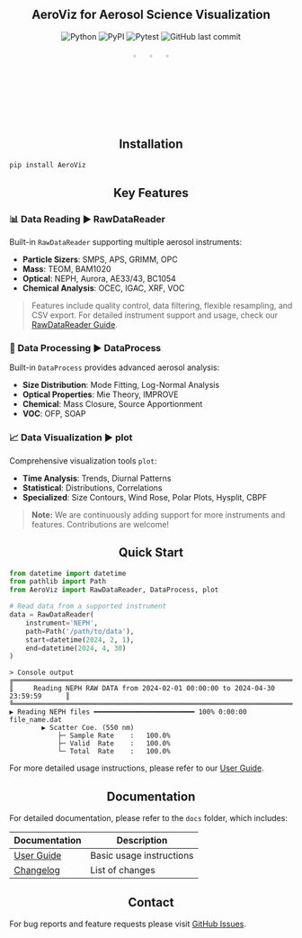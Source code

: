 ## <div align="center">AeroViz for Aerosol Science Visualization</div>

<div style="text-align: center;">

![Python](https://img.shields.io/pypi/pyversions/aeroviz?logo=python)
![PyPI](https://img.shields.io/pypi/v/aeroviz?logo=pypi)
![Pytest](https://img.shields.io/github/actions/workflow/status/Alex870521/aeroviz/pytest.yml?logo=pytest&label=pytest)
![GitHub last commit](https://img.shields.io/github/last-commit/Alex870521/aeroviz?logo=github)

</div>

<div style="text-align: center;">
<a href="https://github.com/Alex870521"><img src="https://cdn.simpleicons.org/github/0A66C2" width="3%" alt="GitHub"></a>
<span style="margin: 0 1%"></span>
<a href="https://www.linkedin.com/in/Alex870521/"><img src="https://cdn.simpleicons.org/linkedin/0A66C2" width="3%" alt="LinkedIn"></a>
<span style="margin: 0 1%"></span>
<a href="https://medium.com/@alex870521"><img src="https://cdn.simpleicons.org/medium/0A66C2" width="3%" alt="Medium"></a></div>

## <div align="center">Installation</div>

```bash
pip install AeroViz
```

## <div align="center">Key Features</div>

### 📊 Data Reading ▶ RawDataReader

Built-in `RawDataReader` supporting multiple aerosol instruments:

- **Particle Sizers**: SMPS, APS, GRIMM, OPC
- **Mass**: TEOM, BAM1020
- **Optical**: NEPH, Aurora, AE33/43, BC1054
- **Chemical Analysis**: OCEC, IGAC, XRF, VOC

> Features include quality control, data filtering, flexible resampling, and CSV export. For detailed instrument support
> and usage, check our [RawDataReader Guide](docs/guide/RawDataReader.md).

### 🔬 Data Processing ▶ DataProcess

Built-in `DataProcess` provides advanced aerosol analysis:

- **Size Distribution**: Mode Fitting, Log-Normal Analysis
- **Optical Properties**: Mie Theory, IMPROVE
- **Chemical**: Mass Closure, Source Apportionment
- **VOC**: OFP, SOAP

### 📈 Data Visualization ▶ plot

Comprehensive visualization tools `plot`:

- **Time Analysis**: Trends, Diurnal Patterns
- **Statistical**: Distributions, Correlations
- **Specialized**: Size Contours, Wind Rose, Polar Plots, Hysplit, CBPF

> **Note:** We are continuously adding support for more instruments and features. Contributions are welcome!

## <div align="center">Quick Start</div>

```python
from datetime import datetime
from pathlib import Path
from AeroViz import RawDataReader, DataProcess, plot

# Read data from a supported instrument
data = RawDataReader(
    instrument='NEPH',
    path=Path('/path/to/data'),
    start=datetime(2024, 2, 1),
    end=datetime(2024, 4, 30)
)
```

```pycon
> Console output
╔════════════════════════════════════════════════════════════════════════════════╗
║     Reading NEPH RAW DATA from 2024-02-01 00:00:00 to 2024-04-30 23:59:59      ║
╚════════════════════════════════════════════════════════════════════════════════╝
▶ Reading NEPH files ━━━━━━━━━━━━━━━━━━━━━━━━━ 100% 0:00:00 file_name.dat
		▶ Scatter Coe. (550 nm)
			├─ Sample Rate    :   100.0%
			├─ Valid  Rate    :   100.0%
			└─ Total  Rate    :   100.0%
```

For more detailed usage instructions, please refer to our [User Guide](docs/guide).

## <div align="center">Documentation</div>

For detailed documentation, please refer to the `docs` folder, which includes:

<div style="text-align: center;">

| Documentation                  | Description              |
|--------------------------------|--------------------------|
| [User Guide](docs/guide)       | Basic usage instructions |
| [Changelog](docs/CHANGELOG.md) | List of changes          |

</div>

## <div align="center">Contact</div>

For bug reports and feature requests please visit [GitHub Issues](https://github.com/Alex870521/AeroViz/issues).
